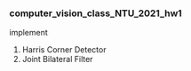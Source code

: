 ### computer_vision_class_NTU_2021_hw1
implement
1. Harris Corner Detector
2. Joint Bilateral Filter

